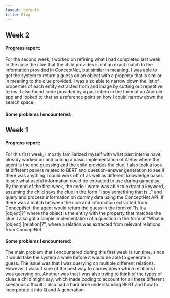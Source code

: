 ```yaml
---
layout: default
title: Blog
---
```


## Week 2

#### Progress report:

For the second week, I worked on refining what I had completed last week. In the case the clue that the child provides is not an exact match to the information provided in ConceptNet, but similar in meaning, I was able to get the system to return a guess on an object with a property that is similar in meaning to the clue provided. I was also able to narrow down the list of properties of each entity extracted from and image by cutting out repetitive terms. I also found code provided by a past intern in the form of an Android app and looked to that as a reference point on how I could narrow down the search space.

#### Some problems I encountered:


## Week 1

#### Progress report:

For this first week, I mostly familiarized myself with what past interns have already worked on and coding a basic implementation of AISpy where the agent is the one guessing and the child provides the clue. I also took a look at different papers related to BERT and question-answer generation to see if there was anything I could work off of as well as different knowledge bases to see what useful information could be extracted to use during gameplay. By the end of the first week, the code I wrote was able to extract a keyword, assuming the child says the clue in the form "I spy something that is..." and query and process information on dummy data using the ConceptNet API. If there was a match between the clue and information extracted from ConceptNet, the agent would return the guess in the form of "Is it a \[object\]?" where the object is the entity with the property that matches the clue. I also got a simple implementation of a question in the form of "What is \[object\] \[relation\]?", where a relation was extracted from relevant relations from ConceptNet.

#### Some problems I encountered:

The main problem that I encountered during this first week is run time, since it would take the system a while before it would be able to generate a guess. The issue was that I was querying on multiple different relations. However, I wasn't sure of the best way to narrow down which relations I was querying on. Another was that I was also trying to think of the types of clues a child might say, which made coding to account for all these different scenarios difficult. I also had a hard time understanding BERT and how to incorporate it into Q and A generation.
